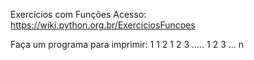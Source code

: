 Exercícios com Funções
Acesso: https://wiki.python.org.br/ExerciciosFuncoes

Faça um programa para imprimir:
    1
    1   2
    1   2   3
    .....
    1   2   3   ...  n
